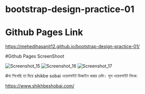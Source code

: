 # bootstrap-design-practice-01

# Github Pages Link

https://mehedihasanit12.github.io/bootstrap-design-practice-01/

#Github Pages ScreenShoot

![Screenshot_15](https://github.com/user-attachments/assets/9d0f6a7c-c5ab-480b-94e1-983a2eae3e9c)
![Screenshot_16](https://github.com/user-attachments/assets/78055806-4d63-4423-9a23-76db3e24be72)
![Screenshot_17](https://github.com/user-attachments/assets/c23d3b26-e417-4669-a340-a157820f3573)



#যা শিখেছি তা দিয়ে shikbe sobai ওয়েবসাইট ডিজাইন করার চেষ্টা। মূল ওয়েবসাইট লিংক:

https://www.shikhbeshobai.com/
